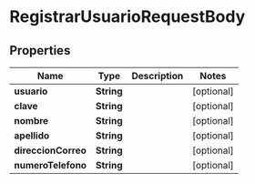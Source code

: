 

# RegistrarUsuarioRequestBody

## Properties

Name | Type | Description | Notes
------------ | ------------- | ------------- | -------------
**usuario** | **String** |  |  [optional]
**clave** | **String** |  |  [optional]
**nombre** | **String** |  |  [optional]
**apellido** | **String** |  |  [optional]
**direccionCorreo** | **String** |  |  [optional]
**numeroTelefono** | **String** |  |  [optional]



